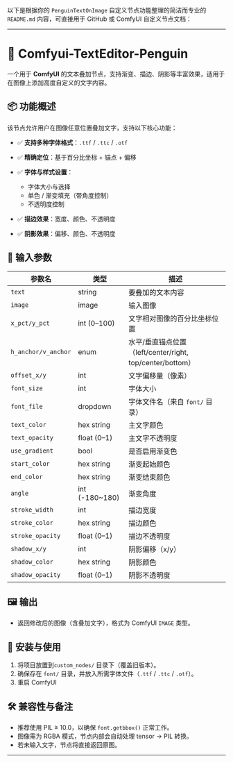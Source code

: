 以下是根据你的 `PenguinTextOnImage` 自定义节点功能整理的简洁而专业的 `README.md` 内容，可直接用于 GitHub 或 ComfyUI 自定义节点文档：

---

# 🐧 Comfyui-TextEditor-Penguin

一个用于 **ComfyUI** 的文本叠加节点，支持渐变、描边、阴影等丰富效果，适用于在图像上添加高度自定义的文字内容。

## 📦 功能概述

该节点允许用户在图像任意位置叠加文字，支持以下核心功能：

* ✅ **支持多种字体格式**：`.ttf` / `.ttc` / `.otf`
* ✅ **精确定位**：基于百分比坐标 + 锚点 + 偏移
* ✅ **字体与样式设置**：

  * 字体大小与选择
  * 单色 / 渐变填充（带角度控制）
  * 不透明度控制
* ✅ **描边效果**：宽度、颜色、不透明度
* ✅ **阴影效果**：偏移、颜色、不透明度

## 🧩 输入参数

| 参数名                 | 类型              | 描述                                              |
| ------------------- | --------------- | ----------------------------------------------- |
| `text`              | string          | 要叠加的文本内容                                        |
| `image`             | image           | 输入图像                                            |
| `x_pct/y_pct`       | int (0–100)     | 文字相对图像的百分比坐标位置                                  |
| `h_anchor/v_anchor` | enum            | 水平/垂直锚点位置（left/center/right, top/center/bottom） |
| `offset_x/y`        | int             | 文字偏移量（像素）                                       |
| `font_size`         | int             | 字体大小                                            |
| `font_file`         | dropdown        | 字体文件名（来自 `font/` 目录）                            |
| `text_color`        | hex string      | 主文字颜色                                           |
| `text_opacity`      | float (0–1)     | 主文字不透明度                                         |
| `use_gradient`      | bool            | 是否启用渐变色                                         |
| `start_color`       | hex string      | 渐变起始颜色                                          |
| `end_color`         | hex string      | 渐变结束颜色                                          |
| `angle`             | int (-180\~180) | 渐变角度                                            |
| `stroke_width`      | int             | 描边宽度                                            |
| `stroke_color`      | hex string      | 描边颜色                                            |
| `stroke_opacity`    | float (0–1)     | 描边不透明度                                          |
| `shadow_x/y`        | int             | 阴影偏移（x/y）                                       |
| `shadow_color`      | hex string      | 阴影颜色                                            |
| `shadow_opacity`    | float (0–1)     | 阴影不透明度                                          |

## 🖼️ 输出

* 返回修改后的图像（含叠加文字），格式为 ComfyUI `IMAGE` 类型。

## 📁 安装与使用

1. 将项目放置到`custom_nodes/` 目录下（覆盖旧版本）。
2. 确保存在 `font/` 目录，并放入所需字体文件（`.ttf` / `.ttc` / `.otf`）。
3. 重启 ComfyUI
   
## 🛠 兼容性与备注

* 推荐使用 PIL ≥ 10.0，以确保 `font.getbbox()` 正常工作。
* 图像需为 RGBA 模式，节点内部会自动处理 tensor → PIL 转换。
* 若未输入文字，节点将直接返回原图。

---

